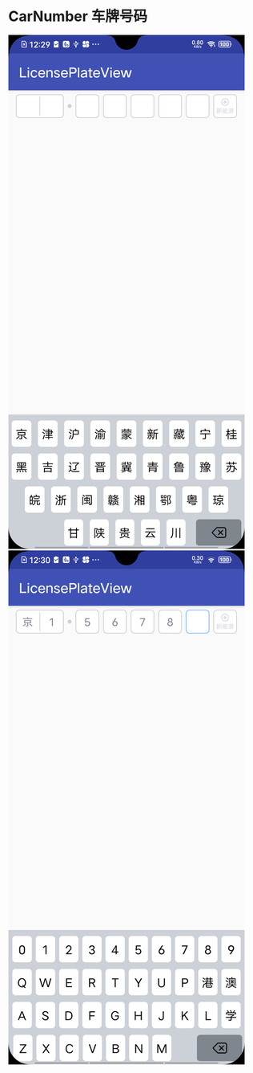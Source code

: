 # CarNumber 车牌号码
![01.png](https://github.com/ChinaVolvocars/CarNumber/blob/master/img/01.png)
![02.png](https://github.com/ChinaVolvocars/CarNumber/blob/master/img/02.png)

